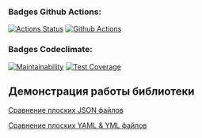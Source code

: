 ### Badges Github Actions:
[![Actions Status](https://github.com/Polyquid/frontend-project-46/actions/workflows/hexlet-check.yml/badge.svg)](https://github.com/Polyquid/frontend-project-46/actions)
[![Github Actions](https://github.com/Polyquid/frontend-project-46/actions/workflows/test.yml/badge.svg)](https://github.com/Polyquid/frontend-project-46/actions)
### Badges Codeclimate:
[![Maintainability](https://api.codeclimate.com/v1/badges/fa3082e7f968281e3fe7/maintainability)](https://codeclimate.com/github/Polyquid/frontend-project-46/maintainability)
[![Test Coverage](https://api.codeclimate.com/v1/badges/fa3082e7f968281e3fe7/test_coverage)](https://codeclimate.com/github/Polyquid/frontend-project-46/test_coverage)

## Демонстрация работы библиотеки
[Сравнение плоских JSON файлов](https://asciinema.org/a/n2xzUfBqzZsr2CLX2IJAAKY3v)

[Сравнение плоских YAML & YML файлов](https://asciinema.org/a/lmew3u2RI9tXGl2gHMQHFTmC9)